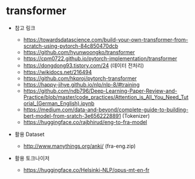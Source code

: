 # transformer

* 참고 링크
    - https://towardsdatascience.com/build-your-own-transformer-from-scratch-using-pytorch-84c850470dcb
    - https://github.com/hyunwoongko/transformer
    - https://cpm0722.github.io/pytorch-implementation/transformer
    - https://dongdong93.tistory.com/24 (데이터 전처리)
    - https://wikidocs.net/216494
    - https://github.com/hkproj/pytorch-transformer
    - https://happy-jihye.github.io/nlp/nlp-8/#training
    - https://github.com/ndb796/Deep-Learning-Paper-Review-and-Practice/blob/master/code_practices/Attention_is_All_You_Need_Tutorial_(German_English).ipynb
    - https://medium.com/data-and-beyond/complete-guide-to-building-bert-model-from-sratch-3e6562228891 (Tokenizer)
    - https://huggingface.co/rajbhirud/eng-to-fra-model

* 활용 Dataset
    - http://www.manythings.org/anki/ (fra-eng.zip)

* 활용 토크나이저
    - https://huggingface.co/Helsinki-NLP/opus-mt-en-fr 